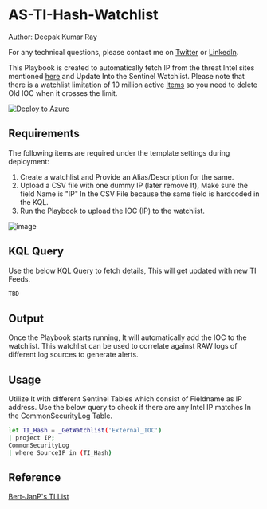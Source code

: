 # AS-TI-Hash-Watchlist
Author: Deepak Kumar Ray 

For any technical questions, please contact me on [Twitter](https://twitter.com/roydeepakku) or [Linkedln](https://www.linkedin.com/in/deepak2/).

This Playbook is created to automatically fetch IP from the threat Intel sites mentioned [here](https://github.com/deepakray184/Sentinel-Playbooks/blob/main/README.md) and Update Into the Sentinel Watchlist.
Please note that there is a watchlist limitation of 10 million active [Items](https://learn.microsoft.com/en-us/azure/sentinel/sentinel-service-limits#watchlist-limits) so you need to delete Old IOC when it crosses the limit.

[![Deploy to Azure](https://aka.ms/deploytoazurebutton)]()


## Requirements

The following items are required under the template settings during deployment: 

1. Create a watchlist and Provide an Alias/Description for the same.
2. Upload a CSV file with one dummy IP (later remove It), Make sure the field Name is "IP" In the CSV File because the same field is hardcoded in the KQL.
3. Run the Playbook to upload the IOC (IP) to the watchlist.

![image](https://github.com/deepakray184/Sentinel-Playbooks/assets/22987796/f2d3c002-7790-4205-a163-b468ecbe39bd)


## KQL Query

Use the below KQL Query to fetch details, This will get updated with new TI Feeds.


```python
TBD
```

## Output

Once the Playbook starts running, It will automatically add the IOC to the watchlist. This watchlist can be used to correlate against RAW logs of different log sources to generate alerts. 


## Usage

Utilize It with different Sentinel Tables which consist of Fieldname as IP address. Use the below query to check if there are any Intel IP matches In the CommonSecurityLog Table.

```bash
let TI_Hash = _GetWatchlist('External_IOC')
| project IP;
CommonSecurityLog
| where SourceIP in (TI_Hash)
```

## Reference

[Bert-JanP's TI List](https://github.com/Bert-JanP/Open-Source-Threat-Intel-Feeds)

